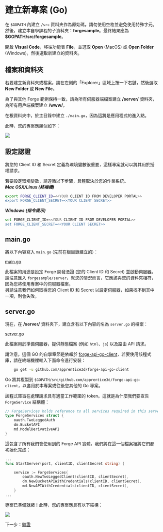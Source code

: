 # 建立新專案 (Go)

在 `$GOPATH` 內建立 `/src` 資料夾作為原始碼，請勿使用空格並避免使用特殊字元。然後，建立本自學課程的子資料夾：**forgesample**。最終結果應為 **$GOPATH/src/forgesample**。

開啟 **Visual Code**，移往功能表 **File**，並選取 **Open** (MacOS) 或 **Open Folder** (Windows)，然後選取新建立的資料夾。 


## 檔案和資料夾

若要建立新資料夾或檔案，請在左側的「Explorer」區域上按一下右鍵，然後選取 **New Folder** 或 **New File**。

為了與其他 Forge 範例保持一致，請為所有伺服器端檔案建立 **/server/** 資料夾，為所有用戶端檔案建立 **/www/**。

在根資料夾中，於主目錄中建立 `./main.go`，因為這將是應用程式的進入點。
	
此時，您的專案應類似如下：

![](_media/go/vs_code_explorer.png) 


## 設定認證

將您的 Client ID 和 Secret 定義為環境變數很重要，這樣專案就可以將其用於授權請求。

若要設定環境變數，請遵循以下步驟，具體取決於您的作業系統。    
***Mac OSX/Linux (終端機)***

```bash
export FORGE_CLIENT_ID=<<YOUR CLIENT ID FROM DEVELOPER PORTAL>>
export FORGE_CLIENT_SECRET=<<YOUR CLIENT SECRET>>
```    

***Windows (指令提示)***

```bash
set FORGE_CLIENT_ID=<<YOUR CLIENT ID FROM DEVELOPER PORTAL>>
set FORGE_CLIENT_SECRET=<<YOUR CLIENT SECRET>>
```

## main.go

將以下內容寫入 `main.go` (先前在根目錄建立的)：

[main.go](_snippets/viewmodels/go/main.go ':include :type=code go')

此檔案的用途是設定 Forge 開發憑證 (您的 Client ID 和 Secret) 並啟動伺服器。    
請注意匯入 `forgesample/server`，就您的情況而言，它應該與您的資料夾相符，因為您將使用專案中的伺服器檔案。  
另請注意我們如何取得您的 Client ID 和 Secret 以設定伺服器，如果找不到其中一項，則會失敗。

## server.go

現在，在 **/server/** 資料夾下，建立含有以下內容的名為 `server.go` 的檔案：

[server.go](_snippets/viewmodels/go/server.go ':include :type=code go')

此檔案用於準備伺服器，提供靜態檔案 (例如 `html`、`js`) 以及路由 API 請求。

請注意，這個 GO 的自學章節是依賴於 [forge-api-go-client](https://github.com/apprentice3d/forge-api-go-client)，若要使用該程式庫，請在終端機裡輸入下面命令進行安裝：

```bash
	go get -u github.com/apprentice3d/forge-api-go-client
```

Go 將其複製到 `$GOPATH/src/github.com/apprentice3d/forge-api-go-client`，以套用於本專案或往後您其他的 Go 專案。

該程式庫旨在處理請求具有適當工作範圍的 token。這就是為什麼我們要宣告 `ForgeService` 結構體：

```go
// ForgeServices holds reference to all services required in this server
type ForgeServices struct {
	oauth.TwoLeggedAuth
	dm.BucketAPI
	md.ModelDerivativeAPI
}

```
這包含了所有我們會使用到的 Forge API 實體。我們將在這一個檔案裡將它們都初始化完成：

```go
...
func StartServer(port, clientID, clientSecret string) {

	service := ForgeServices{
		oauth.NewTwoLeggedClient(clientID, clientSecret),
		dm.NewBucketAPIWithCredentials(clientID, clientSecret),
		md.NewAPIWithCredentials(clientID, clientSecret),
	}
...
```



專案已準備就緒！此時，您的專案應具有以下結構：

![](_media/go/vs_code_project.png) 


下一步：[驗證](/zh-TW/oauth/2legged/)